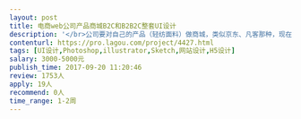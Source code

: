 ```yaml
---                
layout: post       
title: 电商web公司产品商城B2C和B2B2C整套UI设计           
description: '</br>公司要对自己的产品（轻纺面料）做商城，类似京东、凡客那种，现在只有内部OA可以做参考，需要做一个完全独立的B2C和B2B2C的UI界面，只需要做UI界面样式就好了，后台程序我们有人写；</br></br>任务：商城UI设计</br>单位：整套（包括主页、产品详情页、购物车、收藏夹、全部订单、待付款、已付款、个人中心、个人设置等等的）</br></br>1、精通Photoshop、Sketch、AE等设计相关软件 </br>2、有在线商城系统设计优先 </br>3、有较好的审美和设计专业基础 </br>4、有较强的产品设计和沟通能力 </br>5、申请者需发之前的设计作品</br></br></br>做好后，我们后台直接写程序嵌套</br>商城功能（类似京东）：</br></br>1.微信登录、支付宝登录、已登录的账号关联手机号、手机号注册</br>2.个人中心：管理个人信息资料、账号安全（密码修改、手机绑定、邮箱绑定、支付宝绑定、微信绑定、身份认证个人公司）收货地址、支付方式、发票信息；</br>3.个人中心：付款方式（可以申请开通分期付款的方式：3:7付款，3:5:2付款等）</br>4.电子钱包：通过微信、支付宝充值进来，或者线下打款然后提交付款截图和输入金额，由我们后台审核后通过自动充值到电子钱包，电子钱包只能购买商场产品，不可以体现等其他操作；</br>5.搜索框搜索检索产品、包含条件筛选；</br>6.主页浏览全部产品；</br>7.主页产品分类分区位置呈现；</br>8.点击主页产品（或者搜索结果）进入产品详情；</br>9.详情页可以收藏关注、立即购买、加入购物车，详情页需要展现处理产品多个SKU（颜色、类型等信息）</br>10.点击购买，后面需要陆续选择收货地址、发票信息、付款方式（支持微信付款、支付宝付款、电子钱包余额付款）</br>11.订单查询；订单分类：全部订单、待付款订单、待发货订单、待开票订单、待对账订单、已完成订单；</br>12.允许在订单上面点击：再次购买直接跳转到购买界面，然后两个产品自动关联一下，以备查验；</br>13.待发货订单，需要能够处理：退货、换货、返修货物、上门处理、订单数量部分退货、部分换货；</br>14.购物车</br>15.我的收藏</br>'     
contenturl: https://pro.lagou.com/project/4427.html      
tags: [UI设计,Photoshop,illustrator,Sketch,网站设计,H5设计]            
salary: 3000-5000元          
publish_time: 2017-09-20 11:20:46         
review: 1753人                   
apply: 19人                   
recommend: 0人                   
time_range: 1-2周              
---                 
```

